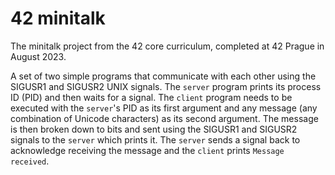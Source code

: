 # 42 minitalk

The minitalk project from the 42 core curriculum, completed at 42 Prague in August 2023.

A set of two simple programs that communicate with each other using the SIGUSR1 and SIGUSR2 UNIX signals. The `server` program prints its process ID (PID) and then waits for a signal. The `client` program needs to be executed with the `server`'s PID as its first argument and any message (any combination of Unicode characters) as its second argument. The message is then broken down to bits and sent using the SIGUSR1 and SIGUSR2 signals to the `server` which prints it. The `server` sends a signal back to acknowledge receiving the message and the `client` prints `Message received`.
